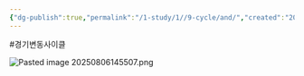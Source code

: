 ```yaml
---
{"dg-publish":true,"permalink":"/1-study/1//9-cycle/and/","created":"2025-08-06T14:53:11.973+09:00","updated":"2025-08-06T14:55:16.204+09:00"}
---
```


#경기변동사이클 

![Pasted image 20250806145507.png](/img/user/attachments/Pasted%20image%2020250806145507.png)